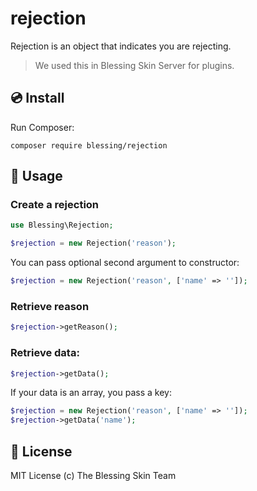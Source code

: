 # rejection

Rejection is an object that indicates you are rejecting.

> We used this in Blessing Skin Server for plugins.

## 💿 Install

Run Composer:

```
composer require blessing/rejection
```

## 🔨 Usage

### Create a rejection

```php
use Blessing\Rejection;

$rejection = new Rejection('reason');
```

You can pass optional second argument to constructor:

```php
$rejection = new Rejection('reason', ['name' => '']);
```

### Retrieve reason

```php
$rejection->getReason();
```

### Retrieve data:

```php
$rejection->getData();
```

If your data is an array, you pass a key:

```php
$rejection = new Rejection('reason', ['name' => '']);
$rejection->getData('name');
```

## 📄 License

MIT License (c) The Blessing Skin Team
